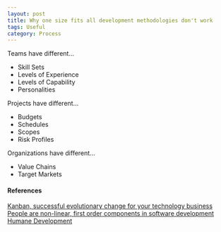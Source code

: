 ```yaml
---
layout: post
title: Why one size fits all development methodologies don't work
tags: Useful
category: Process
---
```


Teams have different...  
- Skill Sets  
- Levels of Experience  
- Levels of Capability  
- Personalities  

Projects have different...  
- Budgets  
- Schedules  
- Scopes  
- Risk Profiles  

Organizations have different...  
- Value Chains  
- Target Markets  

#### References ####

[Kanban, successful evolutionary change for your technology business](http://www.amazon.com/Kanban-Successful-Evolutionary-Technology-Business/dp/0984521402)  
[People are non-linear, first order components in software development](http://alistair.cockburn.us/Characterizing+people+as+non-linear,+first-order+components+in+software+development)  
[Humane Development](http://erniemiller.org/2014/12/17/humane-development/)
